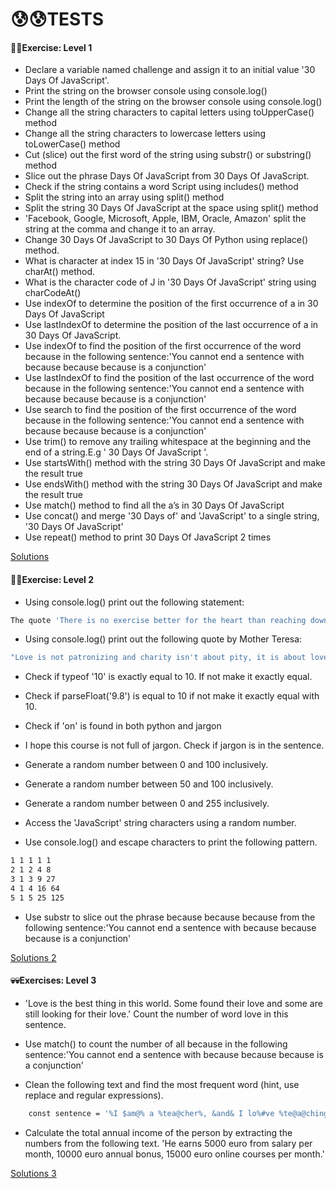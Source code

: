 # 😰😰TESTS

#### 🤡🤡Exercise: Level 1

- Declare a variable named challenge and assign it to an initial value '30 Days Of JavaScript'.
- Print the string on the browser console using console.log()
- Print the length of the string on the browser console using console.log()
- Change all the string characters to capital letters using toUpperCase() method
- Change all the string characters to lowercase letters using toLowerCase() method
- Cut (slice) out the first word of the string using substr() or substring() method
- Slice out the phrase Days Of JavaScript from 30 Days Of JavaScript.
- Check if the string contains a word Script using includes() method
- Split the string into an array using split() method
- Split the string 30 Days Of JavaScript at the space using split() method
- 'Facebook, Google, Microsoft, Apple, IBM, Oracle, Amazon' split the string at the comma and change it to an array.
- Change 30 Days Of JavaScript to 30 Days Of Python using replace() method.
- What is character at index 15 in '30 Days Of JavaScript' string? Use charAt() method.
- What is the character code of J in '30 Days Of JavaScript' string using charCodeAt()
- Use indexOf to determine the position of the first occurrence of a in 30 Days Of JavaScript
- Use lastIndexOf to determine the position of the last occurrence of a in 30 Days Of JavaScript.
- Use indexOf to find the position of the first occurrence of the word because in the following sentence:'You cannot end a sentence with because because because is a conjunction'
- Use lastIndexOf to find the position of the last occurrence of the word because in the following sentence:'You cannot end a sentence with because because because is a conjunction'
- Use search to find the position of the first occurrence of the word because in the following sentence:'You cannot end a sentence with because because because is a conjunction'
- Use trim() to remove any trailing whitespace at the beginning and the end of a string.E.g ' 30 Days Of JavaScript '.
- Use startsWith() method with the string 30 Days Of JavaScript and make the result true
- Use endsWith() method with the string 30 Days Of JavaScript and make the result true
- Use match() method to find all the a’s in 30 Days Of JavaScript
- Use concat() and merge '30 Days of' and 'JavaScript' to a single string, '30 Days Of JavaScript'
- Use repeat() method to print 30 Days Of JavaScript 2 times

[Solutions](./level1.js)

#### 🤒🤒Exercise: Level 2

- Using console.log() print out the following statement:
```sh
The quote 'There is no exercise better for the heart than reaching down and lifting people up.' by John Holmes teaches us to help one another.
```
- Using console.log() print out the following quote by Mother Teresa:
```sh
"Love is not patronizing and charity isn't about pity, it is about love. Charity and love are the same -- with charity you give love, so don't just give money but reach out your hand instead."
```
- Check if typeof '10' is exactly equal to 10. If not make it exactly equal.

- Check if parseFloat('9.8') is equal to 10 if not make it exactly equal with 10.

- Check if 'on' is found in both python and jargon
- I hope this course is not full of jargon. Check if jargon is in the sentence.

- Generate a random number between 0 and 100 inclusively.

- Generate a random number between 50 and 100 inclusively.

- Generate a random number between 0 and 255 inclusively.

- Access the 'JavaScript' string characters using a random number.

- Use console.log() and escape characters to print the following pattern.
```sh
1 1 1 1 1
2 1 2 4 8
3 1 3 9 27
4 1 4 16 64
5 1 5 25 125
```
- Use substr to slice out the phrase because because because from the following sentence:'You cannot end a sentence with because because because is a conjunction'

[Solutions 2](./level2.js)
#### 💀💀Exercises: Level 3

- 'Love is the best thing in this world. Some found their love and some are still looking for their love.' Count the number of word love in this sentence.

- Use match() to count the number of all because in the following sentence:'You cannot end a sentence with because because because is a conjunction'

- Clean the following text and find the most frequent word (hint, use replace and regular expressions).
```sh
    const sentence = '%I $am@% a %tea@cher%, &and& I lo%#ve %te@a@ching%;. The@re $is no@th@ing; &as& mo@re rewarding as educa@ting &and& @emp%o@weri@ng peo@ple. ;I found tea@ching m%o@re interesting tha@n any ot#her %jo@bs. %Do@es thi%s mo@tiv#ate yo@u to be a tea@cher!? %Th#is 30#Days&OfJavaScript &is al@so $the $resu@lt of &love& of tea&ching'
```
- Calculate the total annual income of the person by extracting the numbers from the following text. 'He earns 5000 euro from salary per month, 10000 euro annual bonus, 15000 euro online courses per month.'

[Solutions 3](./level3.js)
